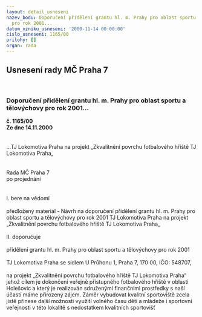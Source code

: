 ```yaml
---
layout: detail_usneseni
nazev_bodu: Doporučení přidělení grantu hl. m. Prahy pro oblast sportu a tělovýchovy
  pro rok 2001...
datum_vzniku_usneseni: '2000-11-14 00:00:00'
cislo_usneseni: 1165/00
prilohy: []
organ: rada
---
```

<div id="ucUsn_pList" class="usn">
	<span><h2>Usnesení rady MČ Praha 7 </h2>
<br></span><div class="standBody">
<span><h3>Doporučení přidělení grantu hl. m. Prahy pro oblast sportu a tělovýchovy pro rok 2001...</h3></span><div class="center">
		<strong>č. 1165/00</strong><br>
	</div>
<div class="center">
		<strong>Ze dne 14.11.2000</strong><br><br>
	</div>
<br>...TJ Lokomotiva Praha na projekt „Zkvalitnění povrchu fotbalového hřiště TJ Lokomotiva Praha„<br><br><br>Rada MČ Praha 7<br>po projednání<br><br><br>I.	bere na vědomí<br><br> předložený materiál - Návrh na doporučení přidělení grantu hl. m. Prahy pro oblast sportu a tělovýchovy pro rok 2001 TJ Lokomotiva Praha na projekt „Zkvalitnění povrchu fotbalového hřiště TJ Lokomotiva Praha„<br><br>II.	doporučuje<br><br>přidělení grantu hl. m. Prahy pro oblast sportu a tělovýchovy pro rok 2001 <br><br>TJ Lokomotiva Praha se sídlem U Průhonu 1, Praha 7, 170 00, IČO: 548707,<br><br>na projekt „Zkvalitnění povrchu fotbalového hřiště TJ Lokomotiva Praha“ jehož cílem je dokončení veřejně přístupného fotbalového hřiště v oblasti Holešovic a který je realizován sdruženými finančními prostředky s naší účastí máme přirozený zájem. Záměr vybudovat kvalitní sportoviště zcela jistě přinese další možnosti využití volného času dětí a mládeže i sportovní veřejnosti v této lokalitě s nedostatkem kvalitních sportovišť<br><br><br> <br>
</div>
</div>